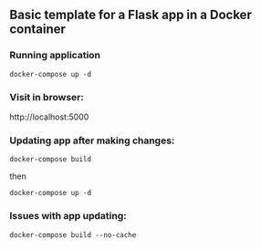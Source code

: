 ## Basic template for a Flask app in a Docker container

### Running application
```
docker-compose up -d
```

### Visit in browser:
http://localhost:5000

### Updating app after making changes:
```
docker-compose build
```
then
```
docker-compose up -d
```

### Issues with app updating:
```
docker-compose build --no-cache
```